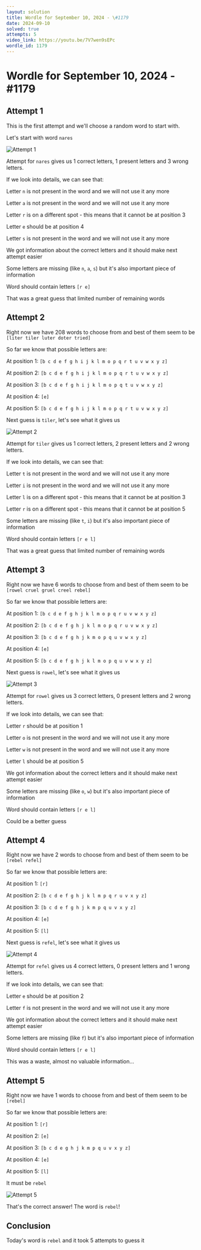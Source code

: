 ```yaml
---
layout: solution
title: Wordle for September 10, 2024 - \#1179
date: 2024-09-10
solved: true
attempts: 5
video_link: https://youtu.be/7V7wen9sEPc
wordle_id: 1179
---
```


# Wordle for September 10, 2024 - \#1179

## Attempt 1

This is the first attempt and we'll choose a random word to start with.

Let's start with word `nares`

![Attempt 1](2024-09-10/attempt-1.png)

Attempt for `nares` gives us 1 correct letters, 1 present letters and 3 wrong letters.

If we look into details, we can see that:

Letter `n` is not present in the word and we will not use it any more

Letter `a` is not present in the word and we will not use it any more

Letter `r` is on a different spot - this means that it cannot be at position 3

Letter `e` should be at position 4

Letter `s` is not present in the word and we will not use it any more

We got information about the correct letters and it should make next attempt easier

Some letters are missing (like `n`, `a`, `s`) but it's also important piece of information

Word should contain letters `[r e]`

That was a great guess that limited number of remaining words



## Attempt 2

Right now we have 208 words to choose from and best of them seem to be `[liter tiler luter doter tried]`

So far we know that possible letters are:

At position 1: `[b c d e f g h i j k l m o p q r t u v w x y z]`

At position 2: `[b c d e f g h i j k l m o p q r t u v w x y z]`

At position 3: `[b c d e f g h i j k l m o p q t u v w x y z]`

At position 4: `[e]`

At position 5: `[b c d e f g h i j k l m o p q r t u v w x y z]`

Next guess is `tiler`, let's see what it gives us

![Attempt 2](2024-09-10/attempt-2.png)

Attempt for `tiler` gives us 1 correct letters, 2 present letters and 2 wrong letters.

If we look into details, we can see that:

Letter `t` is not present in the word and we will not use it any more

Letter `i` is not present in the word and we will not use it any more

Letter `l` is on a different spot - this means that it cannot be at position 3

Letter `r` is on a different spot - this means that it cannot be at position 5

Some letters are missing (like `t`, `i`) but it's also important piece of information

Word should contain letters `[r e l]`

That was a great guess that limited number of remaining words



## Attempt 3

Right now we have 6 words to choose from and best of them seem to be `[rowel cruel gruel creel rebel]`

So far we know that possible letters are:

At position 1: `[b c d e f g h j k l m o p q r u v w x y z]`

At position 2: `[b c d e f g h j k l m o p q r u v w x y z]`

At position 3: `[b c d e f g h j k m o p q u v w x y z]`

At position 4: `[e]`

At position 5: `[b c d e f g h j k l m o p q u v w x y z]`

Next guess is `rowel`, let's see what it gives us

![Attempt 3](2024-09-10/attempt-3.png)

Attempt for `rowel` gives us 3 correct letters, 0 present letters and 2 wrong letters.

If we look into details, we can see that:

Letter `r` should be at position 1

Letter `o` is not present in the word and we will not use it any more

Letter `w` is not present in the word and we will not use it any more

Letter `l` should be at position 5

We got information about the correct letters and it should make next attempt easier

Some letters are missing (like `o`, `w`) but it's also important piece of information

Word should contain letters `[r e l]`

Could be a better guess



## Attempt 4

Right now we have 2 words to choose from and best of them seem to be `[rebel refel]`

So far we know that possible letters are:

At position 1: `[r]`

At position 2: `[b c d e f g h j k l m p q r u v x y z]`

At position 3: `[b c d e f g h j k m p q u v x y z]`

At position 4: `[e]`

At position 5: `[l]`

Next guess is `refel`, let's see what it gives us

![Attempt 4](2024-09-10/attempt-4.png)

Attempt for `refel` gives us 4 correct letters, 0 present letters and 1 wrong letters.

If we look into details, we can see that:

Letter `e` should be at position 2

Letter `f` is not present in the word and we will not use it any more

We got information about the correct letters and it should make next attempt easier

Some letters are missing (like `f`) but it's also important piece of information

Word should contain letters `[r e l]`

This was a waste, almost no valuable information...



## Attempt 5

Right now we have 1 words to choose from and best of them seem to be `[rebel]`

So far we know that possible letters are:

At position 1: `[r]`

At position 2: `[e]`

At position 3: `[b c d e g h j k m p q u v x y z]`

At position 4: `[e]`

At position 5: `[l]`

It must be `rebel`

![Attempt 5](2024-09-10/attempt-5.png)

That's the correct answer! The word is `rebel`!

## Conclusion

Today's word is `rebel` and it took 5 attempts to guess it

